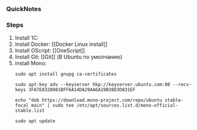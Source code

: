 ### QuickNotes


### Steps
1. Install 1C: 
2. Install Docker: [[Docker Linux install]]
3. Install OScript: [[OneScript]]
4. Install Git: [[Git]] (В Ubuntu по умолчанию)
5. install Mono:
	```
	sudo apt install gnupg ca-certificates

	sudo apt-key adv --keyserver hkp://keyserver.ubuntu.com:80 --recv-keys 3FA7E0328081BFF6A14DA29AA6A19B38D3D831EF

	echo "deb https://download.mono-project.com/repo/ubuntu stable-focal main" | sudo tee /etc/apt/sources.list.d/mono-official-stable.list

	sudo apt update
	```


	

